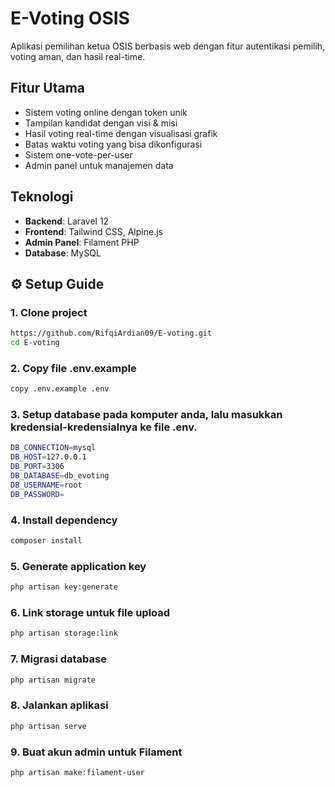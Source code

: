 # E-Voting OSIS 

Aplikasi pemilihan ketua OSIS berbasis web dengan fitur autentikasi pemilih, voting aman, dan hasil real-time.

## Fitur Utama

- Sistem voting online dengan token unik  
- Tampilan kandidat dengan visi & misi  
- Hasil voting real-time dengan visualisasi grafik  
- Batas waktu voting yang bisa dikonfigurasi  
- Sistem one-vote-per-user  
- Admin panel untuk manajemen data  

## Teknologi

- **Backend**: Laravel 12
- **Frontend**: Tailwind CSS, Alpine.js
- **Admin Panel**: Filament PHP
- **Database**: MySQL


## ⚙️ Setup Guide

### 1. Clone project
```bash
https://github.com/RifqiArdian09/E-voting.git
cd E-voting
```
### 2. Copy file .env.example
```bash
copy .env.example .env
```

### 3. Setup database pada komputer anda, lalu masukkan kredensial-kredensialnya ke file .env.
```bash
DB_CONNECTION=mysql
DB_HOST=127.0.0.1
DB_PORT=3306
DB_DATABASE=db_evoting
DB_USERNAME=root
DB_PASSWORD=
```

### 4. Install dependency
```bash
composer install
```
### 5. Generate application key
```bash
php artisan key:generate
```
### 6. Link storage untuk file upload
```bash
php artisan storage:link

```
### 7. Migrasi database
```bash
php artisan migrate
```
### 8. Jalankan aplikasi
```bash
php artisan serve
```

### 9. Buat akun admin untuk Filament
```bash
php artisan make:filament-user
```
